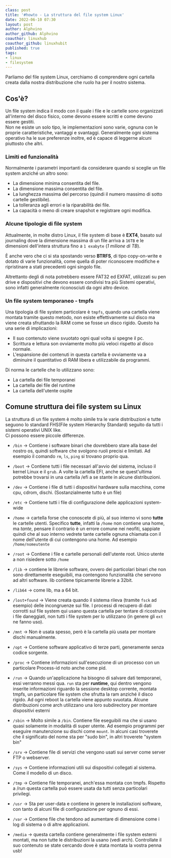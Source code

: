 ```yaml
---
class: post
title: '#howto - La struttura del file system Linux'
date: 2022-06-10 07:30
layout: post
author: Alphvino
author_github: Alphvino
coauthor: linuxhub
coauthor_github: linuxhubit
published: true
tags:
- linux
- filesystem 
---
```


Parliamo del file system Linux, cerchiamo di comprendere ogni cartella creata dalla nostra distribuzione che ruolo ha per il nostro sistema.

## Cos'è?

Un file system indica il modo con il quale i file e le cartelle sono organizzati all'interno del disco fisico, come devono essere scritti e come devono essere gestiti.  
Non ne esiste un solo tipo, le implementazioni sono varie, ognuna con le proprie caratteristiche, vantaggi e svantaggi. Generalmente ogni sistema operativo ha le sue preferenze inoltre, ed è capace di leggerne alcuni piuttosto che altri.
### Limiti ed funzionalità
Normalmente i parametri importanti da considerare quando si sceglie un file system anziché un altro sono: 
- La dimensione minima consentita del file.
- La dimensione massima consentita del file.
- La lunghezza massima del percorso (quindi il numero massimo di sotto cartelle gestibile).
- La tolleranza agli errori e la riparabilità dei file.
- La capacità o meno di creare snapshot e registrare ogni modifica.


### Alcune tipologie di file system
Attualmente, in molte distro Linux, il file system di base è **EXT4**, basato sul journaling dove la dimensione massima di un file arriva a `16TB` e le dimensioni dell'intera struttura fino a `1 exabyte` (*1 milione di TB*).

È anche vero che ci si sta spostando verso  **BTRFS**, di tipo copy-on-write e dotato di varie funzionalità, come quella di poter riconoscere modifiche e ripristinare a stati precedenti ogni singolo file.

Altrettanto degli di nota potrebbero essere FAT32 ed EXFAT, utilizzati su pen drive e dispositivi che devono essere condivisi tra più Sistemi operativi, sono infatti generalmente riconosciuti da ogni altro device.

### Un file system temporaneo - tmpfs

Una tipologia di file system particolare è `tmpfs`, quando una cartella viene montata tramite questo metodo, non esiste effettivamente sul disco ma viene creata sfruttando la RAM come se fosse un disco rigido. Questo ha una serie di implicazioni: 
- Il suo contenuto viene svuotato ogni qual volta si spegne il pc.
- Scrittura e lettura son ovviamente molto più veloci rispetto al disco normale.
- L'espansione dei contenuti in questa cartella è ovviamente va a diminuire il quantitativo di RAM libera e utilizzabile da programmi.

Di norma le cartelle che lo utilizzano sono: 
- La cartella dei file temporanei
- La cartella dei file del runtime
- La cartella dell'utente ospite

## Comune struttura dei file system su Linux

La struttura di un file system è molto simile tra le varie distribuzioni e tutte seguono lo standard FHS(File system Hierarchy Standard) seguito da tutti i sistemi operativi UNIX like.  
Ci possono essere piccole differenze.

- `/bin` &rarr; Contiene i software binari che dovrebbero stare alla base del nostro os, quindi software che svolgono ruoli precisi e limitati. Ad esempio il comando `rm`, `ls`, `ping` si trovano proprio qua.
  
- `/boot` &rarr; Contiene tutti i file necessari all'avvio del sistema, incluso il kernel Linux e il `grub`. A volte la cartella EFI, anche se quest'ultima potrebbe trovarsi in una cartella /efi a se stante in alcune distribuzioni. 
  
- `/dev` &rarr; Contiene i file di tutti i dispositivi hardware sulla macchina, come cpu, cdrom, dischi. (Sostanzialmente tutto è un file)
  
- `/etc` &rarr; Contiene tutti i file di configurazione delle applicazioni system-wide
  
- `/home` &rarr;  cartella forse che conoscete di più, al suo interno vi sono **tutte** le cartelle utenti. Specifico **tutte**, infatti la `/home` non contiene una home, ma *tante*, pensare il contrario è un errore comune nei neofiti, sappiate quindi che al suo interno vedrete tante cartelle ognuna chiamata con il nome dell'utente di cui contengono una home. Ad esempio `/home/nomeutente 
  `
- `/root` &rarr; Contiene i file e cartelle personali dell'utente root. Unico utente a non risiedere sotto `/home`

- `/lib` &rarr; contiene le librerie software, ovvero dei particolari binari che non sono direttamente eseguibili, ma contengono funzionalità che servono ad altri software. lib contiene tipicamente librerie a 32bit.

- `/lib64` &rarr; come lib, ma a 64 bit.
  
- `/lost+found` &rarr; Viene creata quando il sistema rileva (tramite `fsck` ad esempio) delle incongruenze sui file. I processi di recupero di dati corrotti sul file system qui usano questa cartella per tentare di ricostruire i file daneggiati, non tutti i file system per lo utilizzano (in genere gli `ext` ne fanno uso).
  
- `/mnt` &rarr; Non è usata spesso, però è la cartella più usata per montare dischi manualmente.
  
- `/opt` &rarr; Contiene software applicativo di terze parti, generamente senza codice sorgente.
  
- `/proc` &rarr; Contiene informazioni sull'esecuzione di un processo con un particolare Process-id noto anche come pid.
  
- `/run` &rarr; Quando un'applicazione ha bisogno di salvare dati temporanei, essi verranno messi qua. `run` sta per **runtime**, qui dentro vengono inserite informazioni riguardo la sessione desktop corrente, montata tmpfs, un particolare file system che sfrutta la ram anziché il disco rigido. Ad ogni reboot la cartella viene appunto svuotata. Alcune distribuzioni come arch utilizzano una loro subdirectory per montare dispositivi esterni 
  
- `/sbin` &rarr; Molto simile a `/bin`. Contiene file eseguibili ma che si usano quasi solamente in modalità di super utente. Ad esempio programmi per eseguire manutenzione su dischi come `mount`. In alcuni casi troverete che il significato del nome sta per "sudo bin", in altri troverete "system bin"
  
- `/srv` &rarr; Contiene file di servizi che vengono usati sui server come server FTP o webserver.
  
- `/sys` &rarr; Contiene informazioni utili sui dispositivi collegati al sistema. Come il modello di un disco.
  
- `/tmp` &rarr; Contiene file temporanei, anch'essa montata con tmpfs. Rispetto a /run questa cartella può essere usata da tutti senza particolari privilegi.
  
- `/usr` &rarr; Sta per user-data e contiene in genere le installazioni software, con tanto di alcuni file di configurazione per ognuno di essi.
  
- `/var` &rarr; Contiene file che tendono ad aumentare di dimensione come i log di sistema o di altre applicazioni.

- `/media` &rarr; questa cartella contiene generalmente i file system esterni montati, ma non tutte le distribuzioni la usano (vedi arch). Controllate il suo contenuto se state cercando dove è stata montata la vostra penna usb!
  

